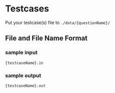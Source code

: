 # Testcases

Put your testcase(s) file to `./data/{questionName}/`

## File and File Name Format

### sample input
  `{testcaseName}.in`

### sample output
  `{testcaseName}.out`
